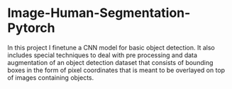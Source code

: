 # Image-Human-Segmentation-Pytorch
In this project I finetune a CNN model for basic object detection. It also includes special techniques to deal with pre processing and data augmentation of an object detection dataset that consists of bounding boxes in the form of pixel coordinates that is meant to be overlayed on top of images containing objects.
